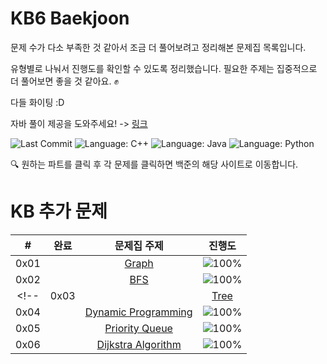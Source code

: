# KB6 Baekjoon

문제 수가 다소 부족한 것 같아서 조금 더 풀어보려고 정리해본 문제집 목록입니다.

유형별로 나눠서 진행도를 확인할 수 있도록 정리했습니다. 필요한 주제는 집중적으로 더 풀어보면 좋을 것 같아요. ✊

다들 화이팅 :D

자바 풀이 제공을 도와주세요! ->
[링크](docs/solution-request.md)


![Last Commit](https://img.shields.io/github/last-commit/AshtonSW/Algorithm-Practice)
![Language: C++](https://img.shields.io/badge/Language-C++-blue?logo=c%2B%2B&logoColor=white)
![Language: Java](https://img.shields.io/badge/Language-Java-red?logo=java&logoColor=white)
![Language: Python](https://img.shields.io/badge/Language-Python-yellow?logo=python&logoColor=black)


🔍 원하는 파트를 클릭 후 각 문제를 클릭하면 백준의 해당 사이트로 이동합니다.

# KB 추가 문제
| # | 완료 | 문제집 주제 | 진행도 |
| :--: | :--: | :--: | :--: |
| 0x01 | |[Graph](workbook/0x01_graph.md) | ![100%](https://progress-bar.xyz/0/?scale=8&title=progress&width=500&color=babaca&suffix=/8) |
| 0x02 | |[BFS](workbook/0x02_bfs.md) | ![100%](https://progress-bar.xyz/0/?scale=11&title=progress&width=500&color=babaca&suffix=/11) |
<!-- | 0x03 | |[Tree](workbook/0x15_Tree.md) | ![100%](https://progress-bar.xyz/2/?scale=13&title=progress&width=500&color=babaca&suffix=/13) |
| 0x04 | |[Dynamic Programming](workbook/0x0D_DynamicProgramming.md) | ![100%](https://progress-bar.xyz/20/?scale=44&title=progress&width=500&color=babaca&suffix=/44) |
| 0x05 | |[Priority Queue](workbook/0x0F_PriorityQueue.md) | ![100%](https://progress-bar.xyz/3/?scale=8&title=progress&width=500&color=babaca&suffix=/8) |
| 0x06 | |[Dijkstra Algorithm](workbook/0x19_DijkstraAlgorithm.md) | ![100%](https://progress-bar.xyz/0/?scale=14&title=progress&width=500&color=babaca&suffix=/14) | -->
